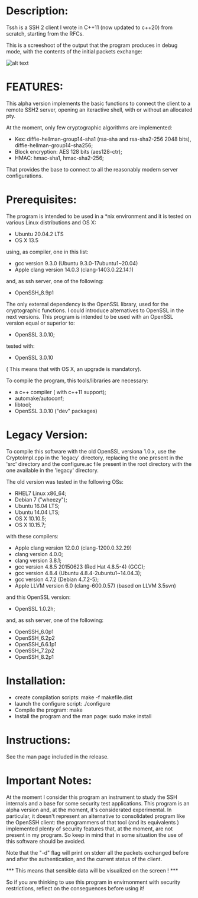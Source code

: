 Description:
============

Tssh is a SSH 2 client I wrote in C++11 (now updated to c++20)  from scratch, starting from the RFCs.

This is a screeshoot of the output that the program produces in debug mode, with the contents of the initial packets exchange:

![alt text](screenshoots/handshake.png "Tssh screenshoot")

FEATURES:
=========

This alpha version implements the basic functions to connect the client to a remote SSH2 server, opening an iteractive shell, with or without an allocated pty.

At the moment, only few cryptographic algorithms are implemented:

- Kex: diffie-hellman-group14-sha1 (rsa-sha and rsa-sha2-256 2048 bits), diffie-hellman-group14-sha256;
- Block encryption: AES 128 bits (aes128-ctr);
- HMAC: hmac-sha1, hmac-sha2-256;

That provides the base to connect to all the reasonably modern server configurations.

Prerequisites:
==============

The program is intended to be used in a *nix environment and it is tested on various Linux distributions and OS X:

- Ubuntu 20.04.2 LTS
- OS X 13.5

using, as compiler, one in this list:

- gcc version 9.3.0 (Ubuntu 9.3.0-17ubuntu1~20.04)
- Apple clang version 14.0.3 (clang-1403.0.22.14.1)

and, as ssh server, one of the following:

- OpenSSH_8.9p1 

The only external dependency is the OpenSSL library, used for the cryptographic functions.
I could introduce alternatives to OpenSSL in the next versions.
This program is intended to be used with an OpenSSL version equal or superior to:

- OpenSSL 3.0.10;

tested  with:

- OpenSSL 3.0.10

( This means that with OS X, an upgrade is mandatory).

To compile the program, this tools/libraries are necessary:

- a c++ compiler ( with c++11 support);
- automake/autoconf;
- libtool;
- OpenSSL 3.0.10 ("dev" packages) 

Legacy Version:
===============

To compile this software with the old OpenSSL versiona 1.0.x, use the CryptoImpl.cpp in the 'legacy' directory, replacing the one present in the 'src' directory and the configure.ac file present in the root directory with the one available in the 'legacy' directory.

The old version was tested in the following OSs:

- RHEL7 Linux  x86_64;
- Debian 7 ("wheezy");
- Ubuntu 16.04 LTS;
- Ubuntu 14.04 LTS;
- OS X 10.10.5;
- OS X 10.15.7;

with these compilers:

- Apple clang version 12.0.0 (clang-1200.0.32.29)
- clang version 4.0.0;
- clang version 3.8.1;
- gcc version 4.8.5 20150623 (Red Hat 4.8.5-4) (GCC);
- gcc version 4.8.4 (Ubuntu 4.8.4-2ubuntu1~14.04.3);
- gcc version 4.7.2 (Debian 4.7.2-5);
- Apple LLVM version 6.0 (clang-600.0.57) (based on LLVM 3.5svn)

and this OpenSSL version:

- OpenSSL 1.0.2h;

and, as ssh server, one of the following:

- OpenSSH_6.0p1
- OpenSSH_6.2p2
- OpenSSH_6.6.1p1
- OpenSSH_7.2p2
- OpenSSH_8.2p1 


Installation:
=============

- create compilation scripts:
  make -f makefile.dist
- launch the configure script:
  ./configure
- Compile the program:
  make
- Install the program and the man page:
  sudo make install

Instructions:
=============

See the man page included in the release.

Important Notes:
================

At the moment I consider this program an instrument to study the SSH internals and a base for some security test applications.
This program is an alpha version and, at the moment, it's considerated experimental. In particular, it doesn't represent an alternative to consolidated program like the OpenSSH client: the programmers of that tool (and its equivalents ) implemented plenty of security features that, at the moment, are not present in my program. So keep in mind that in some situation the use of this software should be avoided.

Note that the "-d" flag will print on stderr all the packets exchanged before and after the authentication, and the current status of the client. 

*** This means that sensible data will be visualized on the screen ! *** 

So if you are thinking to use this program in envirnonment with security restrictions,  reflect on the conseguences before using it!


